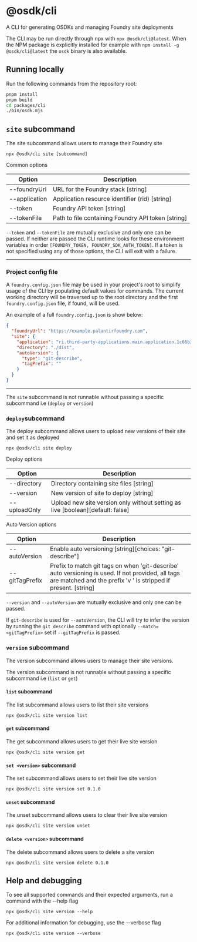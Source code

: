 # @osdk/cli

A CLI for generating OSDKs and managing Foundry site deployments

The CLI may be run directly through npx with `npx @osdk/cli@latest`. When the NPM package is explicitly installed for example with `npm install -g @osdk/cli@latest` the `osdk` binary is also available.

## Running locally

Run the following commands from the repository root:

```sh
pnpm install
pnpm build
cd packages/cli
./bin/osdk.mjs
```

## `site` subcommand

The site subcommand allows users to manage their Foundry site

```
npx @osdk/cli site [subcommand]
```

Common options

| Option        | Description                                        |
| ------------- | -------------------------------------------------- |
| --foundryUrl  | URL for the Foundry stack [string]                 |
| --application | Application resource identifier (rid) [string]     |
| --token       | Foundry API token [string]                         |
| --tokenFile   | Path to file containing Foundry API token [string] |

`--token` and `--tokenFile` are mutually exclusive and only one can be passed. If neither are passed the CLI runtime looks for these environment variables in order `[FOUNDRY_TOKEN, FOUNDRY_SDK_AUTH_TOKEN]`. If a token is not specified using any of those options, the CLI will exit with a failure.

---

### Project config file

A `foundry.config.json` file may be used in your project's root to simplify usage of the CLI by populating default values for commands. The current working directory will be traversed up to the root directory and the first `foundry.config.json` file, if found, will be used.

An example of a full `foundry.config.json` is show below:

```json
{
  "foundryUrl": "https://example.palantirfoundry.com",
  "site": {
    "application": "ri.third-party-applications.main.application.1c66b352-4e00-40d2-995d-061c9d533ace",
    "directory": "./dist",
    "autoVersion": {
      "type": "git-describe",
      "tagPrefix": ""
    }
  }
}
```

---

The `site` subcommand is not runnable without passing a specific subcommand i.e (`deploy` or `version`)

### `deploy`subcommand

The deploy subcommand allows users to upload new versions of their site and set it as deployed

```
npx @osdk/cli site deploy
```

Deploy options

| Option       | Description                                                                    |
| ------------ | ------------------------------------------------------------------------------ |
| --directory  | Directory containing site files [string]                                       |
| --version    | New version of site to deploy [string]                                         |
| --uploadOnly | Upload new site version only without setting as live [boolean][default: false] |

Auto Version options

| Option         | Description                                                                                                                                                         |
| -------------- | ------------------------------------------------------------------------------------------------------------------------------------------------------------------- |
| --autoVersion  | Enable auto versioning [string][choices: "git-describe"]                                                                                                            |
| --gitTagPrefix | Prefix to match git tags on when 'git-describe' auto versioning is used. If not provided, all tags are matched and the prefix 'v ' is stripped if present. [string] |

`--version` and `--autoVersion` are mutually exclusive and only one can be passed.

If `git-describe` is used for `--autoVersion`, the CLI will try to infer the version by running the `git describe` command with optionally `--match=<gitTagPrefix>` set if `--gitTagPrefix` is passed.

### `version` subcommand

The version subcommand allows users to manage their site versions.

The version subcommand is not runnable without passing a specific subcommand i.e (`list` or `get`)

#### `list` subcommand

The list subcommand allows users to list their site versions

```
npx @osdk/cli site version list
```

#### `get` subcommand

The get subcommand allows users to get their live site version

```
npx @osdk/cli site version get
```

#### `set <version>` subcommand

The set subcommand allows users to set their live site version

```
npx @osdk/cli site version set 0.1.0
```

#### `unset` subcommand

The unset subcommand allows users to clear their live site version

```
npx @osdk/cli site version unset
```

#### `delete <version>` subcommand

The delete subcommand allows users to delete a site version

```
npx @osdk/cli site version delete 0.1.0
```

## Help and debugging

To see all supported commands and their expected arguments, run a command with the --help flag

```
npx @osdk/cli site version --help
```

For additional information for debugging, use the --verbose flag

```
npx @osdk/cli site version --verbose
```
